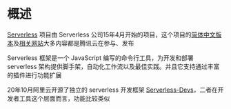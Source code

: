 # 概述

[Serverless](https://github.com/serverless/serverless) 项目由 Serverless 公司15年4月开始的项目，这个项目的[简体中文版本](https://github.com/serverless/serverless/blob/master/README_CN.md)及[相关网站](https://serverlesscloud.cn/)大多内容都是腾讯云在参与、发布

Serverless 框架是一个 JavaScript 编写的命令行工具，为开发和部署 serverless 架构提供脚手架，自动化工作流以及最佳实践。并且它支持通过丰富的插件进行功能扩展

20年10月阿里云开源了独立的 serverless 开发框架 [Serverless-Devs](https://github.com/serverless-devs)，二者在开发者工具这个层面而言，功能比较类似

